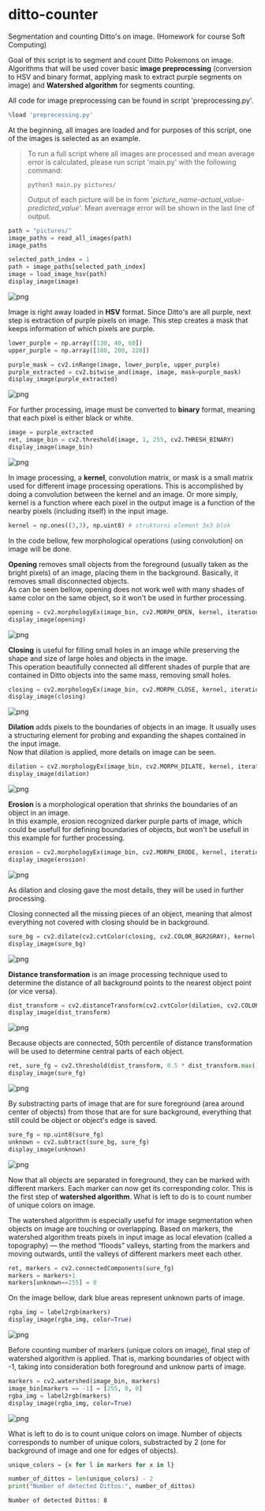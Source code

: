 # ditto-counter
Segmentation and counting Ditto's on image. (Homework for course Soft Computing) 

Goal of this script is to segment and count Ditto Pokemons on image. Algorithms that will be used cover basic **image preprocessing** (conversion to HSV and binary format, applying mask to extract purple segments on image) and **Watershed algorithm** for segments counting.

All code for image preprocessing can be found in script 'preprocessing.py'.


```python
%load 'preprocessing.py'
```

At the beginning, all images are loaded and for purposes of this script, one of the images is selected as an example.

> To run a full script where all images are processed and mean average error is calculated, please run script 'main.py' with the following command:  
> ```shell
> python3 main.py pictures/
> ```
> Output of each picture will be in form '*picture_name*-*actual_value*-*predicted_value*'. Mean avereage error will be shown in the last line of output.



```python
path = "pictures/"
image_paths = read_all_images(path)
image_paths
```


```python
selected_path_index = 1
path = image_paths[selected_path_index]
image = load_image_hsv(path)
display_image(image)
```


    
![png](README_files/README_7_0.png)
    


Image is right away loaded in **HSV** format. Since Ditto's are all purple, next step is extraction of purple pixels on image. This step creates a mask that keeps information of which pixels are purple.


```python
lower_purple = np.array([130, 40, 60]) 
upper_purple = np.array([180, 200, 220])
```


```python
purple_mask = cv2.inRange(image, lower_purple, upper_purple)
purple_extracted = cv2.bitwise_and(image, image, mask=purple_mask)
display_image(purple_extracted)
```


    
![png](README_files/README_10_0.png)
    


For further processing, image must be converted to **binary** format, meaning that each pixel is either black or white.


```python
image = purple_extracted
ret, image_bin = cv2.threshold(image, 1, 255, cv2.THRESH_BINARY)
display_image(image_bin)
```


    
![png](README_files/README_12_0.png)
    


In image processing, a **kernel**, convolution matrix, or mask is a small matrix used for different image processing operations. This is accomplished by doing a convolution between the kernel and an image. Or more simply, kernel is a function where each pixel in the output image is a function of the nearby pixels (including itself) in the input image.


```python
kernel = np.ones((3,3), np.uint8) # strukturni element 3x3 blok
```

In the code bellow, few morphological operations (using convolution) on image will be done.  

**Opening** removes small objects from the foreground (usually taken as the bright pixels) of an image, placing them in the background. Basically, it removes small disconnected objects.  
As can be seen bellow, opening does not work well with many shades of same color on the same object, so it won't be used in further processing.


```python
opening = cv2.morphologyEx(image_bin, cv2.MORPH_OPEN, kernel, iterations = 3) 
display_image(opening)
```


    
![png](README_files/README_17_0.png)
    


**Closing** is useful for filling small holes in an image while preserving the shape and size of large holes and objects in the image.  
This operation beautifully connected all different shades of purple that are contained in Ditto objects into the same mass, removing small holes.


```python
closing = cv2.morphologyEx(image_bin, cv2.MORPH_CLOSE, kernel, iterations = 3)
display_image(closing)
```


    
![png](README_files/README_19_0.png)
    


**Dilation** adds pixels to the boundaries of objects in an image. It usually uses a structuring element for probing and expanding the shapes contained in the input image.  
Now that dilation is applied, more details on image can be seen.


```python
dilation = cv2.morphologyEx(image_bin, cv2.MORPH_DILATE, kernel, iterations = 6) 
display_image(dilation)
```


    
![png](README_files/README_21_0.png)
    


**Erosion** is a morphological operation that shrinks the boundaries of an object in an image.  
In this example, erosion recognized darker purple parts of image, which could be usefull for defining boundaries of objects, but won't be usefull in this example for further processing. 


```python
erosion = cv2.morphologyEx(image_bin, cv2.MORPH_ERODE, kernel, iterations = 1) 
display_image(erosion)
```


    
![png](README_files/README_23_0.png)
    


As dilation and closing gave the most details, they will be used in further processing.

Closing connected all the missing pieces of an object, meaning that almost everything not covered with closing should be in background.


```python
sure_bg = cv2.dilate(cv2.cvtColor(closing, cv2.COLOR_BGR2GRAY), kernel, iterations=3)
display_image(sure_bg)
```


    
![png](README_files/README_26_0.png)
    


**Distance transformation** is an image processing technique used to determine the distance of all background points to the nearest object point (or vice versa).


```python
dist_transform = cv2.distanceTransform(cv2.cvtColor(dilation, cv2.COLOR_RGB2GRAY), cv2.DIST_L2, maskSize=5) 
display_image(dist_transform)
```


    
![png](README_files/README_28_0.png)
    


Because objects are connected, 50th percentile of distance transformation will be used to determine central parts of each object. 


```python
ret, sure_fg = cv2.threshold(dist_transform, 0.5 * dist_transform.max(), 255, 0) 
display_image(sure_fg)
```


    
![png](README_files/README_30_0.png)
    


By substracting parts of image that are for sure foreground (area around center of objects) from those that are for sure background, everything that still could be object or object's edge is saved.


```python
sure_fg = np.uint8(sure_fg)
unknown = cv2.subtract(sure_bg, sure_fg)
display_image(unknown)
```


    
![png](README_files/README_32_0.png)
    


Now that all objects are separated in foreground, they can be marked with different markers. Each marker can now get its corresponding color. This is the first step of **watershed algorithm**. What is left to do is to count number of unique colors on image.   

The watershed algorithm is especially useful for image segmentation when objects on image are touching or overlapping. Based on markers, the watershed algorithm treats pixels in input image as local elevation (called a topography) — the method “floods” valleys, starting from the markers and moving outwards, until the valleys of different markers meet each other. 


```python
ret, markers = cv2.connectedComponents(sure_fg)
markers = markers+1
markers[unknown==255] = 0
```

On the image bellow, dark blue areas represent unknown parts of image.


```python
rgba_img = label2rgb(markers)
display_image(rgba_img, color=True)
```


    
![png](README_files/README_36_0.png)
    


Before counting number of markers (unique colors on image), final step of watershed algorithm is applied. That is, marking boundaries of object with -1, taking into consideration both foreground and unknow parts of image. 


```python
markers = cv2.watershed(image_bin, markers)
image_bin[markers == -1] = [255, 0, 0]
rgba_img = label2rgb(markers)
display_image(rgba_img, color=True)
```


    
![png](README_files/README_38_0.png)
    


What is left to do is to count unique colors on image. Number of objects corresponds to number of unique colors, substracted by 2 (one for background of image and one for edges of objects).


```python
unique_colors = {x for l in markers for x in l}
```


```python
number_of_dittos = len(unique_colors) - 2
print("Number of detected Dittos:", number_of_dittos)
```

    Number of detected Dittos: 8

